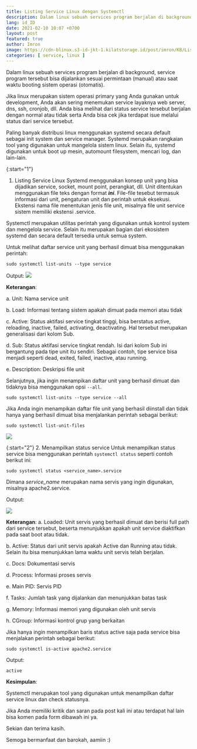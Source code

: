 ```yaml
---
title: Listing Service Linux dengan Systemctl 
description: Dalam linux sebuah services program berjalan di background, service program tersebut bisa dijalankan sesuai permintaan (manual) atau saat waktu booting sistem operasi (otomatis)
lang: id_ID
date: 2021-02-10 10:07 +0700
layout: post
featured: true
author: Imron
image: https://cdn-blinux.s3-id-jkt-1.kilatstorage.id/post/imron/KB/Listing%20Service%20Linux%20dengan%20Systemctl/cover.png
categories: [ service, linux ]
---
```


Dalam linux sebuah services program berjalan di background, service program tersebut bisa dijalankan sesuai permintaan (manual) atau saat waktu booting sistem operasi (otomatis). 

Jika linux merupakan sistem operasi primary yang Anda gunakan untuk development, Anda akan sering menemukan service layaknya web server, dns, ssh, cronjob, dll. Anda bisa melihat dari status service tersebut berjalan dengan normal atau tidak serta Anda bisa cek jika terdapat isue melalui status dari service tersebut. 

Paling banyak distribusi linux menggunakan systemd secara default sebagai init system dan service manager. 
Systemd merupakan rangkaian tool yang digunakan untuk mangelola sistem linux. Selain itu, systemd digunakan untuk boot up mesin, automount filesystem, mencari log, dan lain-lain. 

{:start="1"}
1. Listing Service Linux 
Systemd menggunakan konsep unit yang bisa dijadikan service, socket, mount point, perangkat, dll. Unit ditentukan 
menggunakan file teks dengan format ***ini***. File-file tesebut termasuk informasi dari unit, pengaturan unit dan perintah 
untuk eksekusi. Ekstensi nama file menentukan jenis file unit, misalnya file unit service sistem memiliki ekstensi .service. 

Systemctl merupakan utilitas perintah yang digunakan untuk kontrol system dan mengelola service. Selain itu merupakan 
bagian dari ekosistem systemd dan secara default tersedia untuk semua system. 

Untuk melihat daftar service unit yang berhasil dimuat bisa menggunakan perintah: 

```
sudo systemctl list-units --type service
```

Output: 
![](https://cdn-blinux.s3-id-jkt-1.kilatstorage.id/post/imron/KB/Listing%20Service%20Linux%20dengan%20Systemctl/1.%20output.png)

**Keterangan**: 

a. Unit: Nama service unit

b. Load: Informasi tentang sistem apakah dimuat pada memori atau tidak 

c. Active: Status aktifasi service tingkat tinggi, bisa berstatus active, reloading, inactive, failed, activating, deactivating. Hal tersebut merupakan generalisasi dari kolom Sub. 

d. Sub: Status aktifasi service tingkat rendah. Isi dari kolom Sub ini bergantung pada tipe unit itu sendiri. Sebagai contoh, tipe service bisa menjadi seperti dead, exited, failed, inactive, atau running. 

e. Description: Deskripsi file unit 

Selanjutnya, jika ingin menampikan daftar unit yang berhasil dimuat dan tidaknya bisa menggunakan opsi ``--all``. 

```
sudo systemctl list-units --type service --all
```

Jika Anda ingin menampikan daftar file unit yang berhasil diinstall dan tidak hanya yang berhasil dimuat bisa menjalankan perintah sebagai berikut: 

```
sudo systemctl list-unit-files
```

![](https://cdn-blinux.s3-id-jkt-1.kilatstorage.id/post/imron/KB/Listing%20Service%20Linux%20dengan%20Systemctl/2.%20Output.png)

{:start="2"}
2. Menampilkan status service 
Untuk menampilkan status service bisa menggunakan perintah `systemctl status` seperti contoh berikut ini: 

```
sudo systemctl status <service_name>.service
```
Dimana *service_name* merupakan nama servis yang ingin digunakan, misalnya apache2.service. 

Output: 

![](https://cdn-blinux.s3-id-jkt-1.kilatstorage.id/post/imron/KB/Listing%20Service%20Linux%20dengan%20Systemctl/3.%20Status.png)

**Keterangan**: 
a. Loaded: Unit servis yang berhasil dimuat dan berisi full path dari service tersebut, beserta menunjukkan apakah unit service diaktifkan pada saat boot atau tidak.

b. Active: Status dari unit servis apakah Active dan Running atau tidak. Selain itu bisa menunjukkan lama waktu unit servis telah berjalan. 

c. Docs: Dokumentasi servis

d. Process: Informasi proses servis

e. Main PID: Servis PID

f. Tasks: Jumlah task yang dijalankan dan menunjukkan batas task

g. Memory: Informasi memori yang digunakan oleh unit servis

h. CGroup: Informasi kontrol grup yang berkaitan

Jika hanya ingin menampilkan baris status active saja pada service bisa menjalakan perintah sebagai berikut: 

```
sudo systemctl is-active apache2.service
```

Output: 

```
active
```

**Kesimpulan**: 

Systemctl merupakan tool yang digunakan untuk menampilkan daftar service linux dan check statusnya. 

Jika Anda memiliki kritik dan saran pada post kali ini atau terdapat hal lain bisa komen pada form dibawah ini ya. 

Sekian dan terima kasih. 

Semoga bermanfaat dan barokah, aamiin :) 
